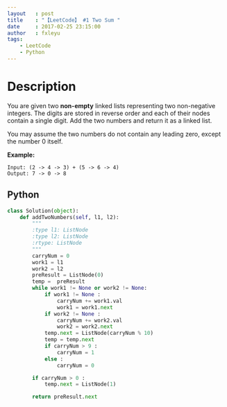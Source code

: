 ```yaml
---
layout   : post
title    : "【LeetCode】 #1 Two Sum "
date     : 2017-02-25 23:15:00
author   : fxleyu
tags:
    - LeetCode
    - Python
---
```


# Description
You are given two **non-empty** linked lists representing two non-negative integers. The digits are stored in reverse order and each of their nodes contain a single digit. Add the two numbers and return it as a linked list.

You may assume the two numbers do not contain any leading zero, except the number 0 itself.

**Example:**
```
Input: (2 -> 4 -> 3) + (5 -> 6 -> 4)
Output: 7 -> 0 -> 8
```

## Python
```Python
class Solution(object):
    def addTwoNumbers(self, l1, l2):
        """
        :type l1: ListNode
        :type l2: ListNode
        :rtype: ListNode
        """
        carryNum = 0
        work1 = l1
        work2 = l2
        preResult = ListNode(0)
        temp =  preResult
        while work1 != None or work2 != None:
            if work1 != None :
                carryNum += work1.val
                work1 = work1.next
            if work2 != None :
                carryNum += work2.val
                work2 = work2.next
            temp.next = ListNode(carryNum % 10)
            temp = temp.next
            if carryNum > 9 :
                carryNum = 1
            else :
                carryNum = 0

        if carryNum > 0 :
            temp.next = ListNode(1)

        return preResult.next
```
